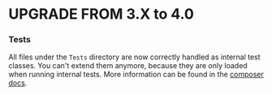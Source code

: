 UPGRADE FROM 3.X to 4.0
=======================

### Tests

All files under the ``Tests`` directory are now correctly handled as internal test classes. You can't extend them anymore, because they are only loaded when running internal tests. More information can be found in the [composer docs](https://getcomposer.org/doc/04-schema.md#autoload-dev).
